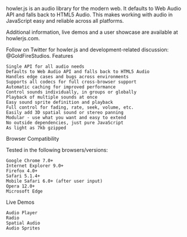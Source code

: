 howler.js is an audio library for the modern web. It defaults to Web Audio API and falls back to HTML5 Audio. This makes working with audio in JavaScript easy and reliable across all platforms.

Additional information, live demos and a user showcase are available at howlerjs.com.

Follow on Twitter for howler.js and development-related discussion: @GoldFireStudios.
Features

    Single API for all audio needs
    Defaults to Web Audio API and falls back to HTML5 Audio
    Handles edge cases and bugs across environments
    Supports all codecs for full cross-browser support
    Automatic caching for improved performance
    Control sounds individually, in groups or globally
    Playback of multiple sounds at once
    Easy sound sprite definition and playback
    Full control for fading, rate, seek, volume, etc.
    Easily add 3D spatial sound or stereo panning
    Modular - use what you want and easy to extend
    No outside dependencies, just pure JavaScript
    As light as 7kb gzipped

Browser Compatibility

Tested in the following browsers/versions:

    Google Chrome 7.0+
    Internet Explorer 9.0+
    Firefox 4.0+
    Safari 5.1.4+
    Mobile Safari 6.0+ (after user input)
    Opera 12.0+
    Microsoft Edge

Live Demos

    Audio Player
    Radio
    Spatial Audio
    Audio Sprites

